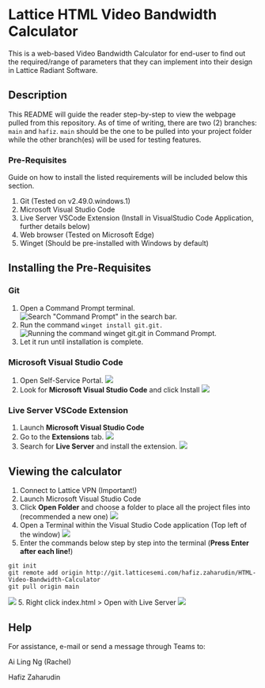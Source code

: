 # Lattice HTML Video Bandwidth Calculator

This is a web-based Video Bandwidth Calculator for end-user to find out the required/range of parameters that they can implement into their design in Lattice Radiant Software.

## Description

This README will guide the reader step-by-step to view the webpage pulled from this repository. As of time of writing, there are two (2) branches: `main` and `hafiz`. `main` should be the one to be pulled into your project folder while the other branch(es) will be used for testing features.

### Pre-Requisites

Guide on how to install the listed requirements will be included below this section.

1. Git (Tested on v2.49.0.windows.1)
2. Microsoft Visual Studio Code
3. Live Server VSCode Extension (Install in VisualStudio Code Application, further details below)
4. Web browser (Tested on Microsoft Edge)
5. Winget (Should be pre-installed with Windows by default)

## Installing the Pre-Requisites

### Git

1. Open a Command Prompt terminal. ![Search "Command Prompt" in the search bar.](/imgs/readme/git1.png "Should be first result in search")
2. Run the command `winget install git.git.` ![Running the command winget git.git in Command Prompt.](/imgs/readme/git2.png "Make sure it's git.git")
3. Let it run until installation is complete.

### Microsoft Visual Studio Code

1. Open Self-Service Portal. ![](/imgs/readme/vscode1.png)
2. Look for **Microsoft Visual Studio Code** and click Install ![](/imgs/readme/vscode2.png)

### Live Server VSCode Extension

1. Launch **Microsoft Visual Studio Code**
2. Go to the **Extensions** tab. ![](/imgs/readme/live1.png)
3. Search for **Live Server** and install the extension. ![](/imgs/readme/live2.png)


## Viewing the calculator

1. Connect to Lattice VPN (Important!)
2. Launch Microsoft Visual Studio Code
3. Click **Open Folder** and choose a folder to place all the project files into (recommended a new one) ![](/imgs/readme/open1.png)
4. Open a Terminal within the Visual Studio Code application (Top left of the window) ![](/imgs/readme/terminal1.png)
5. Enter the commands below step by step into the terminal (**Press Enter after each line!**)

```
git init
git remote add origin http://git.latticesemi.com/hafiz.zaharudin/HTML-Video-Bandwidth-Calculator
git pull origin main
```
![](/imgs/readme/terminal2.png)
5. Right click index.html > Open with Live Server ![](/imgs/readme/terminal3.png)

## Help

For assistance, e-mail or send a message through Teams to:

Ai Ling Ng (Rachel)

Hafiz Zaharudin
